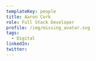 ```yaml
---
templateKey: people
title: Aaron Cork
role: Full Stack Developer
profile: /img/missing_avatar.svg
tags:
  - Digital
linkedIn: 
twitter: 
---
```


